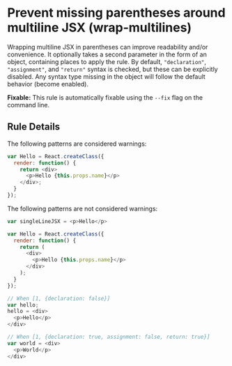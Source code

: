 # Prevent missing parentheses around multiline JSX (wrap-multilines)

Wrapping multiline JSX in parentheses can improve readability and/or convenience. It optionally takes a second parameter in the form of an object, containing places to apply the rule. By default, `"declaration"`, `"assignment"`, and `"return"` syntax is checked, but these can be explicitly disabled. Any syntax type missing in the object will follow the default behavior (become enabled).

**Fixable:** This rule is automatically fixable using the `--fix` flag on the command line.

## Rule Details

The following patterns are considered warnings:

```js
var Hello = React.createClass({
  render: function() {
    return <div>
      <p>Hello {this.props.name}</p>
    </div>;
  }
});
```

The following patterns are not considered warnings:

```js
var singleLineJSX = <p>Hello</p>

var Hello = React.createClass({
  render: function() {
    return (
      <div>
        <p>Hello {this.props.name}</p>
      </div>
    );
  }
});

// When [1, {declaration: false}]
var hello;
hello = <div>
  <p>Hello</p>
</div>

// When [1, {declaration: true, assignment: false, return: true}]
var world = <div>
  <p>World</p>
</div>
```
